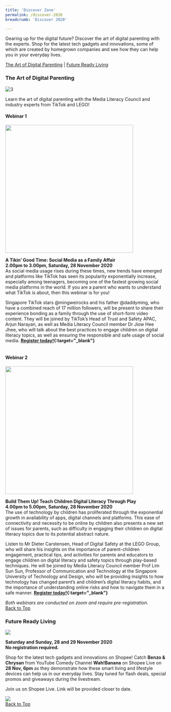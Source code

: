```yaml
---
title: 'Discover Zone'
permalink: /discover-2020
breadcrumb: 'Discover 2020'

---
```


Gearing up for the digital future? Discover the art of digital parenting with the experts. Shop for the latest tech gadgets and innovations, some of which are created by homegrown companies and see how they can help you in your everyday lives. 

<a name="top"></a>
[The Art of Digital Parenting](#1) | [Future Ready Living](#2) 

<a name="1"></a>
### **The Art of Digital Parenting**

![3](/images/discover/Parenting.jpg)

Learn the art of digital parenting with the Media Literacy Council and industry experts from TikTok and LEGO! <br>

#### Webinar 1

<img src="/images/discover/TikTok-Logo-vertical.png" style="width:25rem"><br> 

<b>A Tikin’ Good Time: Social Media as a Family Affair</b><br>
<b>2.00pm to 3.00pm, Saturday, 28 November 2020</b><br> 
As social media usage rises during these times, new trends have emerged and platforms like TikTok has seen its popularity exponentially increase, especially among teenagers, becoming one of the fastest growing social media platforms in the world. If you are a parent who wants to understand what TikTok is about, then this webinar is for you!

Singapore TikTok stars @mingweirocks and his father @daddyming, who have a combined reach of 17 million followers, will be present to share their experience bonding as a family through the use of short-form video content. They will be joined by TikTok’s Head of Trust and Safety APAC, Arjun Narayan, as well as Media Literacy Council member Dr Jiow Hee Jhee, who will talk about the best practices to engage children on digital literacy topics, as well as ensuring the responsible and safe usage of social media. <b>[Register today!](https://www.sgdwonderlandspecial.com/){:target="_blank"}</b>  
<br>

#### Webinar 2

<img src="/images/discover/lego-srgb_L.png" style="width:25rem"><br>

<b>Build Them Up! Teach Children Digital Literacy Through Play</b><br>
<b>4.00pm to 5.00pm, Saturday, 28 November 2020</b><br>
The use of technology by children has proliferated through the exponential growth in availability of apps, digital channels and platforms. This ease of connectivity and necessity to be online by children also presents a new set of issues for parents, such as difficulty in engaging their children on digital literacy topics due to its potential abstract nature.

Listen to Mr Dieter Carstensen, Head of Digital Safety at the LEGO Group, who will share his insights on the importance of parent-children engagement, practical tips, and activities for parents and educators to engage children on digital literacy and safety topics through play-based techniques. He will be joined by Media Literacy Council member Prof Lim Sun Sun, Professor of Communication and Technology at the Singapore University of Technology and Design, who will be providing insights to how technology has changed parent’s and children’s digital literacy habits, and the importance of understanding online risks and how to navigate them in a safe manner. <b>[Register today!](https://www.sgdwonderlandspecial.com/){:target="_blank"}</b><br>

*Both webinars are conducted on zoom and require pre-registration.*<br>
[Back to Top](#top)

<a name="2"></a>
<h3><b>Future Ready Living</b></h3>

<img src="/images/discover/Future Ready Living.jpg">

<b>Saturday and Sunday, 28 and 29 November 2020</b><br>
<b>No registration required.</b>

Shop for the latest tech gadgets and innovations on Shopee! Catch <b>Benzo & Chrysan</b> from YouTube Comedy Channel <b>Wah!Banana</b> on Shopee Live on <b>28 Nov, 6pm</b> as they demonstrate how these smart living and lifestyle devices can help us in our everyday lives. Stay tuned for flash deals, special promos and giveaways during the livestream.

Join us on Shopee Live. Link will be provided closer to date.

<img src="/images/discover/Future Ready Living Draft v4.png"><br>
[Back to Top](#top)

